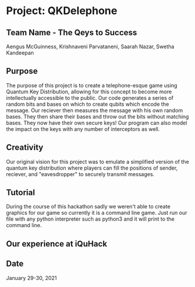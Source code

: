 # Project: QKDelephone

## Team Name - The Qeys to Success
Aengus McGuinness, Krishnaveni Parvataneni, Saarah Nazar, Swetha Kandeepan

## Purpose
The purpose of this project is to create a telephone-esque game using Quantum Key Distribution, allowing for this concept to become more intellectually accessible to the public. Our code generates a series of random bits and bases on which to create qubits which encode the message. Our reciever then measures the message with his own random bases. They then share their bases and throw out the bits without matching bases. They now have their own secure keys! Our program can also model the impact on the keys with any number of interceptors as well. 

## Creativity
Our original vision for this project was to emulate a simplified version of the quantum key distribution where players can fill the positions of sender, reciever, and "eavesdropper" to securely transmit messages. 

## Tutorial
During the course of this hackathon sadly we weren't able to create graphics for our game so currently it is a command line game. Just run our file with any python interpreter such as python3 and it will print to the command line.
## Our experience at iQuHack


## Date
January 29-30, 2021
